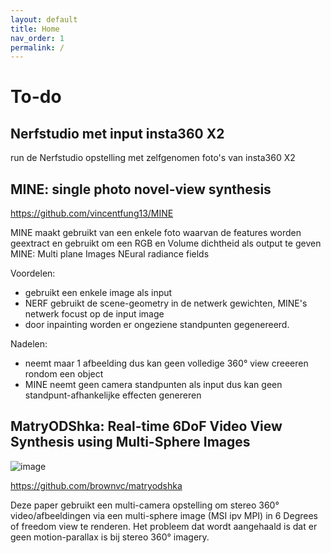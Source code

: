 ```yaml
---
layout: default
title: Home
nav_order: 1
permalink: /
---
```


# To-do

## Nerfstudio met input insta360 X2

run de Nerfstudio opstelling met zelfgenomen foto's van insta360 X2

## MINE: single photo novel-view synthesis

https://github.com/vincentfung13/MINE

MINE maakt gebruikt van een enkele foto waarvan de features worden geextract en gebruikt om een RGB en Volume dichtheid als output te geven
MINE: Multi plane Images NEural radiance fields

Voordelen:
- gebruikt een enkele image als input
- NERF gebruikt de scene-geometry in de netwerk gewichten, MINE's netwerk focust op de input image
- door inpainting worden er ongeziene standpunten gegenereerd.

Nadelen:
- neemt maar 1 afbeelding dus kan geen volledige 360° view creeeren rondom een object 
- MINE neemt geen camera standpunten als input dus kan geen standpunt-afhankelijke effecten genereren

## MatryODShka: Real-time 6DoF Video View Synthesis using Multi-Sphere Images

![image](https://user-images.githubusercontent.com/60694521/218472314-eb3fffe6-ba34-4f74-bba8-365ded5a519a.png)

https://github.com/brownvc/matryodshka

Deze paper gebruikt een multi-camera opstelling om stereo 360° video/afbeeldingen via een multi-sphere image (MSI ipv MPI) in 6 Degrees of freedom view te renderen.
Het probleem dat wordt aangehaald is dat er geen motion-parallax is bij stereo 360° imagery.

